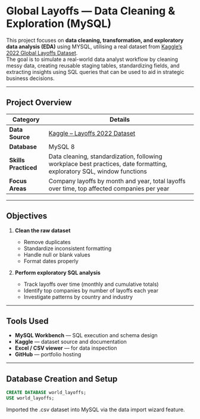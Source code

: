 # Global Layoffs — Data Cleaning & Exploration (MySQL)

This project focuses on **data cleaning, transformation, and exploratory data analysis (EDA)** using MYSQL, utilising a real dataset from [Kaggle’s 2022 Global Layoffs Dataset](https://www.kaggle.com/datasets/swaptr/layoffs-2022).  
The goal is to simulate a real-world data analyst workflow by cleaning messy data, creating reusable staging tables, standardizing fields, and extracting insights using SQL queries that can be used to aid in strategic business decisions.

---

## Project Overview

| Category | Details |
|-----------|----------|
| **Data Source** | [Kaggle – Layoffs 2022 Dataset](https://www.kaggle.com/datasets/swaptr/layoffs-2022) |
| **Database** | MySQL 8 |
| **Skills Practiced** | Data cleaning, standardization, following workplace best practices, date formatting, exploratory SQL, window functions |
| **Focus Areas** | Company layoffs by month and year, total layoffs over time, top affected companies per year |

---

## Objectives

1. **Clean the raw dataset**
   - Remove duplicates  
   - Standardize inconsistent formatting  
   - Handle null or blank values  
   - Format dates properly  

2. **Perform exploratory SQL analysis**
   - Track layoffs over time (monthly and cumulative totals)  
   - Identify top companies by number of layoffs each year  
   - Investigate patterns by country and industry  

---

## Tools Used

- **MySQL Workbench** — SQL execution and schema design  
- **Kaggle** — dataset source and documentation  
- **Excel / CSV viewer** — for data inspection  
- **GitHub** — portfolio hosting  

---

## Database Creation and Setup
```sql
CREATE DATABASE world_layoffs;
USE world_layoffs;
```

Imported the .csv dataset into MySQL via the data import wizard feature. 
